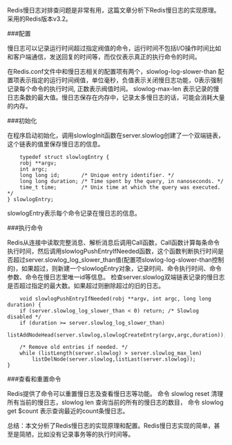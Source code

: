 
Redis慢日志对排查问题是非常有用，这篇文章分析下Redis慢日志的实现原理。 采用的Redis版本v3.2。

###配置  

慢日志可以记录运行时间超过指定阀值的命令，运行时间不包括I/O操作时间比如和客户端通信，发送回复的时间等，而仅仅表示真正的执行命令的时间。

在Redis.conf文件中和慢日志相关的配置项有两个，slowlog-log-slower-than 配置项表示指定的运行时间阀值，单位毫秒，负值表示关闭慢日志功能，0表示强制记录每个命令的执行时间, 正数表示阀值时间。
slowlog-max-len 表示记录的慢日志条数的最大值。慢日志保存在内存中，记录太多慢日志的话，可能会消耗大量的内存。

###初始化

在程序启动初始化，调用slowlogInit函数在server.slowlog创建了一个双端链表，这个链表的值里保存慢日志的信息。

```	
	typedef struct slowlogEntry {
    robj **argv;
    int argc;
    long long id;       /* Unique entry identifier. */
    long long duration; /* Time spent by the query, in nanoseconds. */
    time_t time;        /* Unix time at which the query was executed. */
} slowlogEntry;

```
slowlogEntry表示每个命令记录在慢日志的信息。

###执行命令

Redis从连接中读取完整消息、解析消息后调用Call函数，Call函数计算每条命令执行时间，然后调用slowlogPushEntryIfNeeded函数，这个函数判断执行时间是否超过server.slowlog_log_slower_than值(配置项slowlog-log-slower-than控制的)，如果超过，则新建一个slowlogEntry对象，记录时间、命令执行时间、命令参数、命令在慢日志里唯一id等信息。 检查server.slowlog双端链表记录的慢日志是否超过指定的最大数。如果超过则删除超过的旧的日志。

```
	void slowlogPushEntryIfNeeded(robj **argv, int argc, long long duration) {
    if (server.slowlog_log_slower_than < 0) return; /* Slowlog disabled */
    if (duration >= server.slowlog_log_slower_than)
        listAddNodeHead(server.slowlog,slowlogCreateEntry(argv,argc,duration));

    /* Remove old entries if needed. */
    while (listLength(server.slowlog) > server.slowlog_max_len)
        listDelNode(server.slowlog,listLast(server.slowlog));
}

``` 

###查看和重置命令

Redis提供了命令可以重置慢日志及查看慢日志等功能。 命令 slowlog reset 清理所有当前的慢日志，slowlog len 查询当前的所有的慢日志的数目， 命令 slowlog get $count 表示查询最近的count条慢日志。

总结：本文分析了Redis慢日志的实现原理和配置。Redis慢日志实现的简单，甚至是简陋，比如没有记录事务等的执行时间等。